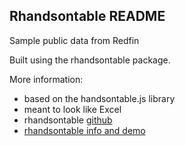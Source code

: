 Rhandsontable README
--------------------

Sample public data from Redfin

Built using the rhandsontable package.  

More information:  
- based on the handsontable.js library  
- meant to look like Excel  
- rhandsontable [github](https://github.com/jrowen/rhandsontable)  
- [rhandsontable info and demo](https://jrowen.github.io/rhandsontable/)  